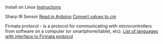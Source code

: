 Install on Linux
[Instructions](https://docs.arduino.cc/software/ide-v1/tutorials/Linux?_gl=1*1wwebps*_ga*MjgzODEyMTg0LjE2NjEwNzA0MTE.*_ga_NEXN8H46L5*MTY2MTA3MDQxNC4xLjEuMTY2MTA3MTU2Mi4xOC4wLjA.)

Sharp IR Sensor
[Read in Arduino](https://create.arduino.cc/projecthub/jimmyhuang92129/sharp-infrared-distance-sensor-11-30-15-ab22dc)
[Convert values to cm](https://robojax.com/learn/arduino/?vid=robojax_SHARP_0A51SK_IR)

Firmata protocol - is a protocol for communicating with microcontrollers from software on a computer (or smartphone/tablet, etc).
[List of languages with interface to Firmata protocol](https://github.com/firmata/protocol)